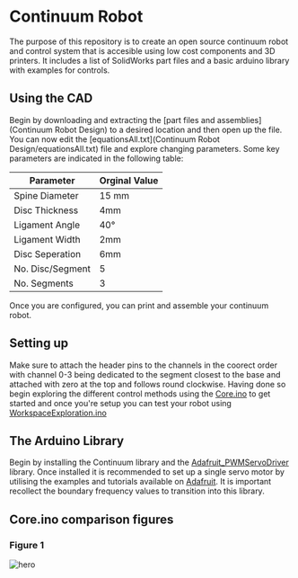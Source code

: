 # Continuum Robot

The purpose of this repository is to create an open source continuum robot and control system that is accesible using low cost components and 3D printers. It includes a list of SolidWorks part files and a basic arduino library with examples for controls.

## Using the CAD
Begin by downloading and extracting the [part files and assemblies](Continuum Robot Design) to a desired location and then open up the file. You can now edit the [equationsAll.txt](Continuum Robot Design/equationsAll.txt) file and explore changing parameters. Some key parameters are indicated in the following table:

Parameter | Orginal Value
------------ | -------------
Spine Diameter | 15 mm
Disc Thickness | 4mm
Ligament Angle | 40&deg;
Ligament Width | 2mm
Disc Seperation | 6mm
No. Disc/Segment | 5
No. Segments | 3

Once you are configured, you can print and assemble your continuum robot.

## Setting up
Make sure to attach the header pins to the channels in the coorect order with channel 0-3 being dedicated to the segment closest to the base and attached with zero at the top and follows round clockwise. Having done so begin exploring the different control methods using the [Core.ino](Continuum/Examples/Core/Core.ino) to get started and once you're setup you can test your robot using [WorkspaceExploration.ino](Continuum/Examples/WorkspaceExploration/WorkspaceExploration.ino)

## The Arduino Library
Begin by installing the Continuum library and the [Adafruit_PWMServoDriver](https://github.com/adafruit/Adafruit-PWM-Servo-Driver-Library) library. Once installed it is recommended to set up a single servo motor by utilising the examples and tutorials available on [Adafruit](https://learn.adafruit.com/16-channel-pwm-servo-driver/). It is important recollect the boundary frequency values to transition into this library.



## Core.ino comparison figures

### Figure 1
![hero](https://user-images.githubusercontent.com/32844998/83635955-02952a00-a59d-11ea-9041-596c9f44990b.png)





